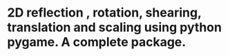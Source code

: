 #  2D reflection , rotation, shearing, translation and scaling  using python pygame. A complete package.
